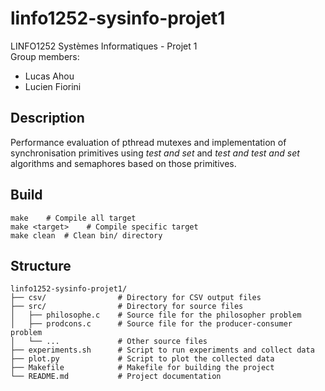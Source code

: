 # linfo1252-sysinfo-projet1
LINFO1252 Systèmes Informatiques - Projet 1\
Group members:
- Lucas Ahou
- Lucien Fiorini

## Description
Performance evaluation of pthread mutexes and implementation of synchronisation primitives using
_test and set_ and _test and test and set_ algorithms and semaphores based on those primitives.



## Build

```
make    # Compile all target
make <target>    # Compile specific target
make clean  # Clean bin/ directory
```

## Structure
```
linfo1252-sysinfo-projet1/
├── csv/                # Directory for CSV output files
├── src/                # Directory for source files
│   ├── philosophe.c    # Source file for the philosopher problem
│   ├── prodcons.c      # Source file for the producer-consumer problem
│   └── ...             # Other source files
├── experiments.sh      # Script to run experiments and collect data
├── plot.py             # Script to plot the collected data
├── Makefile            # Makefile for building the project
└── README.md           # Project documentation
```
